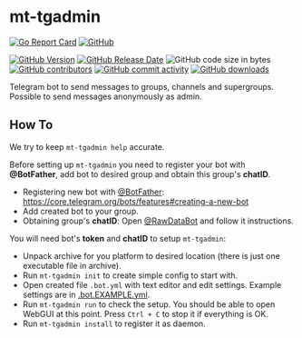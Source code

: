 # mt-tgadmin

[![Go Report Card](https://goreportcard.com/badge/github.com/mitoteam/mt-tgadmin)](https://goreportcard.com/report/github.com/mitoteam/mt-tgadmin)
[![GitHub](https://img.shields.io/github/license/mitoteam/mt-tgadmin)](https://github.com/mitoteam/mt-tgadmin/blob/main/LICENSE)

[![GitHub Version](https://img.shields.io/github/v/release/mitoteam/mt-tgadmin?logo=github)](https://github.com/mitoteam/mt-tgadmin)
[![GitHub Release Date](https://img.shields.io/github/release-date/mitoteam/mt-tgadmin)](https://github.com/mitoteam/mt-tgadmin/releases)
![GitHub code size in bytes](https://img.shields.io/github/languages/code-size/mitoteam/mt-tgadmin)
[![GitHub contributors](https://img.shields.io/github/contributors-anon/mitoteam/mt-tgadmin)](https://github.com/mitoteam/mt-tgadmin/graphs/contributors)
[![GitHub commit activity](https://img.shields.io/github/commit-activity/y/mitoteam/mt-tgadmin)](https://github.com/mitoteam/mt-tgadmin/commits)
[![GitHub downloads](https://img.shields.io/github/downloads/mitoteam/mt-tgadmin/total)](https://github.com/mitoteam/mt-tgadmin/releases)

Telegram bot to send messages to groups, channels and supergroups. Possible to send messages anonymously as admin.

## How To

We try to keep `mt-tgadmin help` accurate.

Before setting up `mt-tgadmin` you need to register your bot with **@BotFather**, add bot to desired group and obtain this group's **chatID**.

* Registering new bot with [@BotFather](https://t.me/botfather): https://core.telegram.org/bots/features#creating-a-new-bot
* Add created bot to your group.
* Obtaining group's **chatID**: Open [@RawDataBot](https://t.me/rawdatabot) and follow it instructions.

You will need bot's **token** and **chatID** to setup `mt-tgadmin`:

* Unpack archive for you platform to desired location (there is just one executable file in archive).
* Run `mt-tgadmin init` to create simple config to start with.
* Open created file `.bot.yml` with text editor and edit settings. Example settings are in [.bot.EXAMPLE.yml](https://github.com/mitoteam/mt-tgadmin/blob/main/.bot.EXAMPLE.yml).
* Run `mt-tgadmin run` to check the setup. You should be able to open WebGUI at this point. Press `Ctrl + C` to stop it if everything is OK.
* Run `mt-tgadmin install` to register it as daemon.
